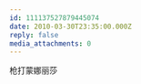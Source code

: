 ```yaml
---
id: 111137527879445074
date: 2010-03-30T23:35:00.000Z
reply: false
media_attachments: 0
---
```


枪打蒙娜丽莎 ​​​​

